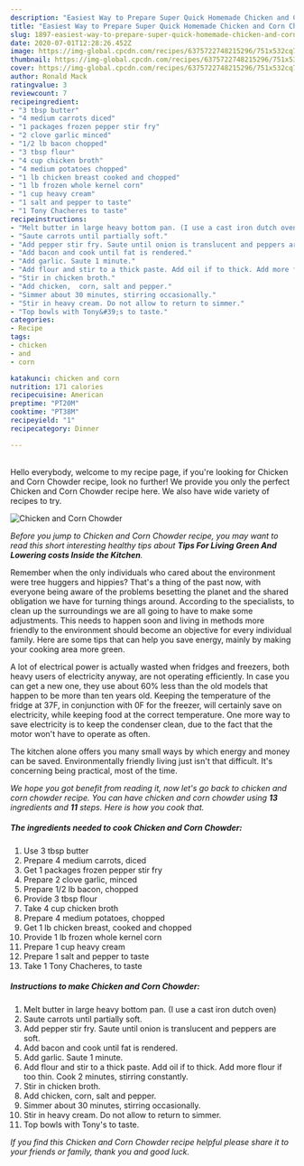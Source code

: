 ```yaml
---
description: "Easiest Way to Prepare Super Quick Homemade Chicken and Corn Chowder"
title: "Easiest Way to Prepare Super Quick Homemade Chicken and Corn Chowder"
slug: 1897-easiest-way-to-prepare-super-quick-homemade-chicken-and-corn-chowder
date: 2020-07-01T12:28:26.452Z
image: https://img-global.cpcdn.com/recipes/6375722748215296/751x532cq70/chicken-and-corn-chowder-recipe-main-photo.jpg
thumbnail: https://img-global.cpcdn.com/recipes/6375722748215296/751x532cq70/chicken-and-corn-chowder-recipe-main-photo.jpg
cover: https://img-global.cpcdn.com/recipes/6375722748215296/751x532cq70/chicken-and-corn-chowder-recipe-main-photo.jpg
author: Ronald Mack
ratingvalue: 3
reviewcount: 7
recipeingredient:
- "3 tbsp butter"
- "4 medium carrots diced"
- "1 packages frozen pepper stir fry"
- "2 clove garlic minced"
- "1/2 lb bacon chopped"
- "3 tbsp flour"
- "4 cup chicken broth"
- "4 medium potatoes chopped"
- "1 lb chicken breast cooked and chopped"
- "1 lb frozen whole kernel corn"
- "1 cup heavy cream"
- "1 salt and pepper to taste"
- "1 Tony Chacheres to taste"
recipeinstructions:
- "Melt butter in large heavy bottom pan. (I use a cast iron dutch oven)"
- "Saute carrots until partially soft."
- "Add pepper stir fry. Saute until onion is translucent and peppers are soft."
- "Add bacon and cook until fat is rendered."
- "Add garlic. Saute 1 minute."
- "Add flour and stir to a thick paste. Add oil if to thick. Add more flour if too thin. Cook 2 minutes, stirring constantly."
- "Stir in chicken broth."
- "Add chicken,  corn, salt and pepper."
- "Simmer about 30 minutes, stirring occasionally."
- "Stir in heavy cream. Do not allow to return to simmer."
- "Top bowls with Tony&#39;s to taste."
categories:
- Recipe
tags:
- chicken
- and
- corn

katakunci: chicken and corn 
nutrition: 171 calories
recipecuisine: American
preptime: "PT20M"
cooktime: "PT38M"
recipeyield: "1"
recipecategory: Dinner

---
```

<br>
Hello everybody, welcome to my recipe page, if you're looking for Chicken and Corn Chowder recipe, look no further! We provide you only the perfect Chicken and Corn Chowder recipe here. We also have wide variety of recipes to try.
<br>


![Chicken and Corn Chowder](https://img-global.cpcdn.com/recipes/6375722748215296/751x532cq70/chicken-and-corn-chowder-recipe-main-photo.jpg)

<i>Before you jump to Chicken and Corn Chowder recipe, you may want to read this short interesting healthy tips about 
<strong>Tips For Living Green And Lowering costs Inside the Kitchen</strong>.</i>
</br>

Remember when the only individuals who cared about the environment were tree huggers and hippies? That's a thing of the past now, with everyone being aware of the problems besetting the planet and the shared obligation we have for turning things around. According to the specialists, to clean up the surroundings we are all going to have to make some adjustments. This needs to happen soon and living in methods more friendly to the environment should become an objective for every individual family. Here are some tips that can help you save energy, mainly by making your cooking area more green.

A lot of electrical power is actually wasted when fridges and freezers, both heavy users of electricity anyway, are not operating efficiently. In case you can get a new one, they use about 60% less than the old models that happen to be more than ten years old. Keeping the temperature of the fridge at 37F, in conjunction with 0F for the freezer, will certainly save on electricity, while keeping food at the correct temperature. One more way to save electricity is to keep the condenser clean, due to the fact that the motor won't have to operate as often.

The kitchen alone offers you many small ways by which energy and money can be saved. Environmentally friendly living just isn't that difficult. It's concerning being practical, most of the time.


<i>We hope you got benefit from reading it, now let's go back to chicken and corn chowder recipe. You can have chicken and corn chowder using <strong>13</strong> ingredients and <strong>11</strong> steps. Here is how you cook that.
</i>

##### The ingredients needed to cook Chicken and Corn Chowder:

1. Use 3 tbsp butter
1. Prepare 4 medium carrots, diced
1. Get 1 packages frozen pepper stir fry
1. Prepare 2 clove garlic, minced
1. Prepare 1/2 lb bacon, chopped
1. Provide 3 tbsp flour
1. Take 4 cup chicken broth
1. Prepare 4 medium potatoes, chopped
1. Get 1 lb chicken breast, cooked and chopped
1. Provide 1 lb frozen whole kernel corn
1. Prepare 1 cup heavy cream
1. Prepare 1 salt and pepper to taste
1. Take 1 Tony Chacheres, to taste


##### Instructions to make Chicken and Corn Chowder:

1. Melt butter in large heavy bottom pan. (I use a cast iron dutch oven)
1. Saute carrots until partially soft.
1. Add pepper stir fry. Saute until onion is translucent and peppers are soft.
1. Add bacon and cook until fat is rendered.
1. Add garlic. Saute 1 minute.
1. Add flour and stir to a thick paste. Add oil if to thick. Add more flour if too thin. Cook 2 minutes, stirring constantly.
1. Stir in chicken broth.
1. Add chicken,  corn, salt and pepper.
1. Simmer about 30 minutes, stirring occasionally.
1. Stir in heavy cream. Do not allow to return to simmer.
1. Top bowls with Tony&#39;s to taste.


<i>If you find this Chicken and Corn Chowder recipe helpful please share it to your friends or family, thank you and good luck.</i>
